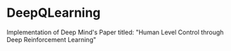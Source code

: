 # DeepQLearning
Implementation of Deep Mind's Paper titled: "Human Level Control through Deep Reinforcement Learning"
